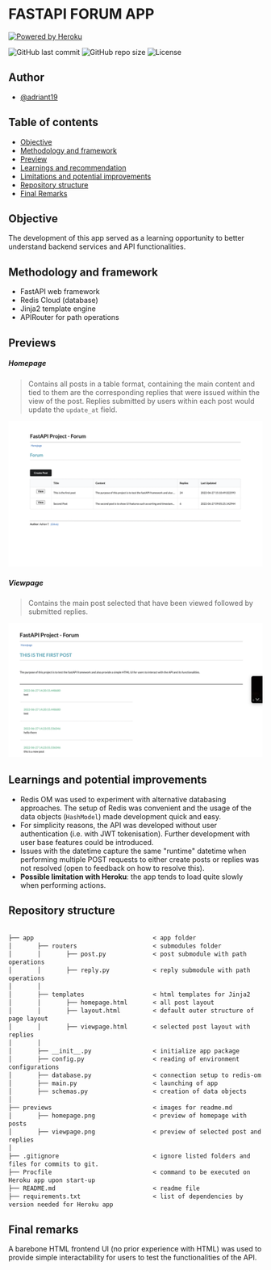 # FASTAPI FORUM APP

<a href="https://fastapi-forum.herokuapp.com/">
<img alt="Powered by Heroku" title="Powered by 
Heroku" src="https://img.shields.io/badge/-Powered%20by%20Heroku-6567a5?style=for-the-badge&logo=heroku&logoColor=white"/></a>

![GitHub last commit](https://img.shields.io/github/last-commit/adriant19/fastapi-forum)
![GitHub repo size](https://img.shields.io/github/repo-size/adriant19/fastapi-forum)
![License](https://img.shields.io/badge/License-MIT-green)

## Author

-   [@adriant19](https://github.com/adriant19)

## Table of contents

-   [Objective](#objective)
-   [Methodology and framework](#methodology-and-framework)
-   [Preview](#preview)
-   [Learnings and recommendation](#learnings-and-recommendation)
-   [Limitations and potential improvements](#limitations-and-potential-improvements)
-   [Repository structure](#repository-structure)
-   [Final Remarks](#final-remarks)

## Objective

The development of this app served as a learning opportunity to better understand backend services and API functionalities.

## Methodology and framework

-   FastAPI web framework
-   Redis Cloud (database)
-   Jinja2 template engine
-   APIRouter for path operations

## Previews

##### Homepage

> Contains all posts in a table format, containing the main content and tied to them are the corresponding replies that were issued within the view of the post. Replies submitted by users within each post would update the `update_at` field.

![Homepage](previews/homepage.png)

##### Viewpage

> Contains the main post selected that have been viewed followed by submitted replies.

![Post Page](previews/viewpage.png)

## Learnings and potential improvements

-   Redis OM was used to experiment with alternative databasing approaches. The setup of Redis was convenient and the usage of the data objects (`HashModel`) made development quick and easy.
-   For simplicity reasons, the API was developed without user authentication (i.e. with JWT tokenisation). Further development with user base features could be introduced.
-   Issues with the datetime capture the same "runtime" datetime when performing multiple POST requests to either create posts or replies was not resolved (open to feedback on how to resolve this).
-   **Possible limitation with Heroku**: the app tends to load quite slowly when performing actions.

## Repository structure

```

├── app                                 < app folder
│       ├── routers                     < submodules folder
│       │       ├── post.py             < post submodule with path operations
│       │       ├── reply.py            < reply submodule with path operations
│       │
│       ├── templates                   < html templates for Jinja2
│       │       ├── homepage.html       < all post layout
│       │       ├── layout.html         < default outer structure of page layout
│       │       ├── viewpage.html       < selected post layout with replies
│       │
│       ├── __init__.py                 < initialize app package
│       ├── config.py                   < reading of environment configurations
│       ├── database.py                 < connection setup to redis-om
│       ├── main.py                     < launching of app
│       ├── schemas.py                  < creation of data objects
│
├── previews                            < images for readme.md
│       ├── homepage.png                < preview of homepage with posts
│       ├── viewpage.png                < preview of selected post and replies
│
├── .gitignore                          < ignore listed folders and files for commits to git.
├── Procfile                            < command to be executed on Heroku app upon start-up
├── README.md                           < readme file
├── requirements.txt                    < list of dependencies by version needed for Heroku app

```

## Final remarks

A barebone HTML frontend UI (no prior experience with HTML) was used to provide simple interactability for users to test the functionalities of the API.
